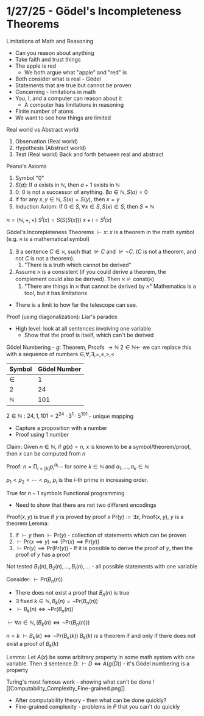 # 1/27/25 - Gödel's Incompleteness Theorems
Limitations of Math and Reasoning

- Can you reason about anything
- Take faith and trust things
- The apple is red
	- We both argue what "apple" and "red" is
- Both consider what is real - Gödel
- Statements that are true but cannot be proven
- Concerning - limitations in math
- You, I, and a computer can reason about it
	- A computer has limitations in reasoning
- Finite number of atoms
- We want to see how things are limited

Real world vs Abstract world
1. Observation (Real world)
2. Hypothesis (Abstract world)
3. Test (Real world)
Back and forth between real and abstract

Peano's Axioms
1. Symbol "$0$"
2. $S(a)$: If $a$ exists in $\mathbb{N}$, then $a + 1$ exists in $\mathbb{N}$
3. $0$: $0$ is not a successor of anything. $\nexists a \in \mathbb{N}, S(a) = 0$
4. If for any $x, y \in \mathbb{N}$, $S(x) = S(y)$, then $x = y$
5. Induction Axiom: If $0 \in S, \forall x \in S, S(x) \in S,$ then $S = \mathbb{N}$

$\aleph = (\mathbb{N}, +, \times)$
$S^i(x) = S(S(S(x)))$
$x + i = S^i(x)$

Gödel's Incompleteness Theorems
$\vdash x:$ $x$ is a theorem in the math symbol
(e.g. $\aleph$ is a mathematical symbol)
1. $\exists$ a sentence $C \in \aleph$, such that $\not\vdash C$ and $\not\vdash \neg C$. ($C$ is not a theorem, and not $C$ is not a theorem).
	1. "There is a truth which cannot be derived"
2. Assume $\aleph$ is a consistent (if you could derive a theorem, the complement could also be derived). Then $\aleph \not\vdash \text{const}(\aleph)$
	1. "There are things in $\aleph$ that cannot be derived by $\aleph$"
Mathematics is a tool, but it has limitations

- There is a limit to how far the telescope can see.

Proof (using diagonalization):
Liar's paradox
- High level: look at all sentences involving one variable
	- Show that the proof is itself, which can't be derived

Gödel Numbering - $g:$ Theorem, Proofs $\to \mathbb{N}$
$2 \in \mathbb{N} \leftarrow$ we can replace this with a sequence of numbers
$\in, \forall, \exists, =, \neq, >, <$

| Symbol       | Gödel Number |
| ------------ | ------------ |
| $\in$        | 1            |
| 2            | 24           |
| $\mathbb{N}$ | 101          |

$2 \in \mathbb{N}: 24, 1, 101 = 2^{24} \cdot 3^1 \cdot 5^{101}$ - unique mapping
- Capture a proposition with a number
- Proof using 1 number

Claim: Given $n \in \mathbb{N}$, if $g(x) = n$, $x$ is known to be a symbol/theorem/proof, then $x$ can be computed from $n$

Proof:
$n = \prod_{i=[k]}p_i^{a_i}\cdots$ for some $k \in \mathbb{N}$ and $a_1, \ldots, a_k \in \mathbb{N}$

$p_1 < p_2< \cdots < p_k$, $p_i$ is the $i$-th prime in increasing order.

True for $n - 1$ symbols
Functional programming
- Need to show that there are not two different encodings

$\text{Proof}(x,y)$ is true if $y$ is proved by proof $x$
$\text{Pr}(y) := \exists x, \text{Proof}(x,y)$, $y$ is a theorem
Lemma:
1. If $\vdash y$ then $\vdash \text{Pr}(y)$ - collection of statements which can be proven
2. $\vdash \text{Pr}(x \implies y) \implies (\text{Pr}(x) \implies \text{Pr}(y))$
3. $\vdash Pr(y) \implies \text{Pr}(\text{Pr}(y))$ - If it is possible to derive the proof of $y$, then the proof of $y$ has a proof

Not tested
$B_1(n), B_2(n), \ldots, B_i(n), \ldots$ - all possible statements with one variable

Consider: $\vdash\text{Pr}(B_n(n))$
- There does not exist a proof that $B_n(n)$ is true
- $\exists$ fixed $k \in \mathbb{N}, B_k(n) = \neg\text{Pr}(B_n(n))$
- $\vdash B_k(n) \iff \neg \text{Pr}(B_n(n))$

$\vdash \forall n \in \mathbb{N}, (B_k(n) \iff \neg\text{Pr}(B_n(n)))$

$n = k$
$\vdash B_k(k) \iff \neg\text{Pr}(B_k(k))$
$B_k(k)$ is a theorem if and only if there does not exist a proof of $B_k(k)$

Lemma: Let $A(x)$ be some arbitrary property in some math system with one variable. Then $\exists$ sentence $D$: $\vdash D \iff A(g(D))$ - it's Gödel numbering is a property

Turing's most famous work - showing what can't be done
![[Computability_Complexity_Fine-grained.png]]
- After computability theory - then what can be done quickly?
- Fine-grained complexity - problems in $P$ that you can't do quickly